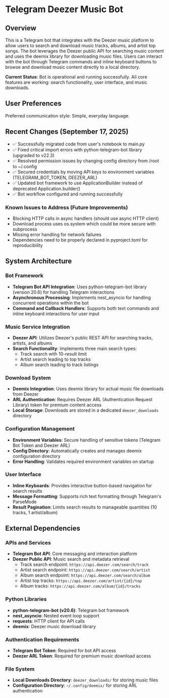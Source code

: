 # Telegram Deezer Music Bot

## Overview

This is a Telegram bot that integrates with the Deezer music platform to allow users to search and download music tracks, albums, and artist top songs. The bot leverages the Deezer public API for searching music content and uses the deemix library for downloading music files. Users can interact with the bot through Telegram commands and inline keyboard buttons to browse and download music content directly to a local directory.

**Current Status**: Bot is operational and running successfully. All core features are working: search functionality, user interface, and music downloads.

## User Preferences

Preferred communication style: Simple, everyday language.

## Recent Changes (September 17, 2025)

- ✅ Successfully migrated code from user's notebook to main.py
- ✅ Fixed critical import errors with python-telegram-bot library (upgraded to v22.3)
- ✅ Resolved permission issues by changing config directory from /root to ~/.config
- ✅ Secured credentials by moving API keys to environment variables (TELEGRAM_BOT_TOKEN, DEEZER_ARL)
- ✅ Updated bot framework to use ApplicationBuilder instead of deprecated Application.builder()
- ✅ Bot workflow configured and running successfully

### Known Issues to Address (Future Improvements)
- Blocking HTTP calls in async handlers (should use async HTTP client)
- Download process uses os.system which could be more secure with subprocess
- Missing error handling for network failures
- Dependencies need to be properly declared in pyproject.toml for reproducibility

## System Architecture

### Bot Framework
- **Telegram Bot API Integration**: Uses python-telegram-bot library (version 20.6) for handling Telegram interactions
- **Asynchronous Processing**: Implements nest_asyncio for handling concurrent operations within the bot
- **Command and Callback Handlers**: Supports both text commands and inline keyboard interactions for user input

### Music Service Integration
- **Deezer API**: Utilizes Deezer's public REST API for searching tracks, artists, and albums
- **Search Functionality**: Implements three main search types:
  - Track search with 10-result limit
  - Artist search leading to top tracks
  - Album search leading to track listings

### Download System
- **Deemix Integration**: Uses deemix library for actual music file downloads from Deezer
- **ARL Authentication**: Requires Deezer ARL (Authentication Request Library) token for premium content access
- **Local Storage**: Downloads are stored in a dedicated `deezer_downloads` directory

### Configuration Management
- **Environment Variables**: Secure handling of sensitive tokens (Telegram Bot Token and Deezer ARL)
- **Config Directory**: Automatically creates and manages deemix configuration directory
- **Error Handling**: Validates required environment variables on startup

### User Interface
- **Inline Keyboards**: Provides interactive button-based navigation for search results
- **Message Formatting**: Supports rich text formatting through Telegram's ParseMode
- **Result Pagination**: Limits search results to manageable quantities (10 tracks, 1 artist/album)

## External Dependencies

### APIs and Services
- **Telegram Bot API**: Core messaging and interaction platform
- **Deezer Public API**: Music search and metadata retrieval
  - Track search endpoint: `https://api.deezer.com/search/track`
  - Artist search endpoint: `https://api.deezer.com/search/artist`
  - Album search endpoint: `https://api.deezer.com/search/album`
  - Artist top tracks: `https://api.deezer.com/artist/{id}/top`
  - Album tracks: `https://api.deezer.com/album/{id}/tracks`

### Python Libraries
- **python-telegram-bot (v20.6)**: Telegram bot framework
- **nest_asyncio**: Nested event loop support
- **requests**: HTTP client for API calls
- **deemix**: Deezer music download library

### Authentication Requirements
- **Telegram Bot Token**: Required for bot API access
- **Deezer ARL Token**: Required for premium music download access

### File System
- **Local Downloads Directory**: `deezer_downloads/` for storing music files
- **Configuration Directory**: `~/.config/deemix/` for storing ARL authentication